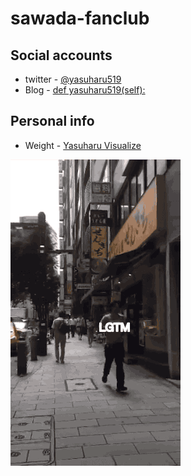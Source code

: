 sawada-fanclub
==============

Social accounts
---------------

* twitter - [@yasuharu519](https://twitter.com/yasuharu519)
* Blog - [def yasuharu519(self):](http://yasuharu519.hatenablog.com/)

Personal info
-------------

* Weight - [Yasuharu Visualize](http://yasuharu519.github.io/Weight/)

![](lgtm/Tz8BhCV.gif)
